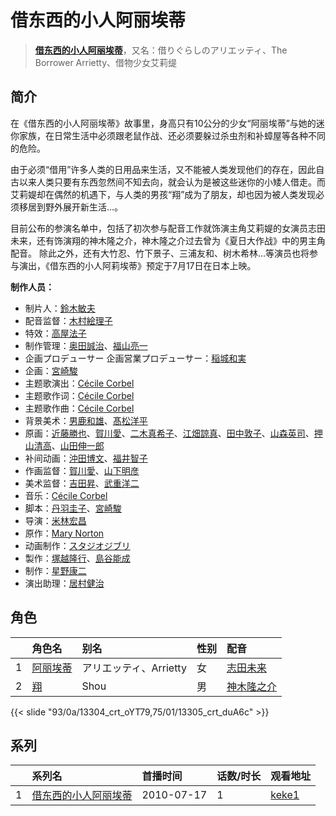# 借东西的小人阿丽埃蒂


> <u>**[借东西的小人阿丽埃蒂](https://bgm.tv/subject/6819)**</u>，又名：借りぐらしのアリエッティ、The Borrower Arrietty、借物少女艾莉缇

## 简介

在《借东西的小人阿丽埃蒂》故事里，身高只有10公分的少女“阿丽埃蒂”与她的迷你家族，在日常生活中必须跟老鼠作战、还必须要躲过杀虫剂和补蟑屋等各种不同的危险。

由于必须“借用”许多人类的日用品来生活，又不能被人类发现他们的存在，因此自古以来人类只要有东西忽然间不知去向，就会认为是被这些迷你的小矮人借走。而艾莉媞却在偶然的机遇下，与人类的男孩“翔”成为了朋友，却也因为被人类发现必须移居到野外展开新生活…。

目前公布的参演名单中，包括了初次参与配音工作就饰演主角艾莉媞的女演员志田未来，还有饰演翔的神木隆之介，神木隆之介过去曾为《夏日大作战》中的男主角配音。
除此之外，还有大竹忍、竹下景子、三浦友和、树木希林…等演员也将参与演出，《借东西的小人阿莉埃蒂》预定于7月17日在日本上映。

**制作人员：**
- 制片人：[鈴木敏夫](https://bgm.tv/person/2215)
- 配音监督：[木村絵理子](https://bgm.tv/person/2577)
- 特效：[高屋法子](https://bgm.tv/person/33204)
- 制作管理：[奥田誠治](https://bgm.tv/person/19591)、[福山亮一](https://bgm.tv/person/39716)
- 企画プロデューサー  企画営業プロデューサー：[稲城和実](https://bgm.tv/person/2217)
- 企画：[宮崎駿](https://bgm.tv/person/1040)
- 主题歌演出：[Cécile Corbel](https://bgm.tv/person/6812)
- 主题歌作词：[Cécile Corbel](https://bgm.tv/person/6812)
- 主题歌作曲：[Cécile Corbel](https://bgm.tv/person/6812)
- 背景美术：[男鹿和雄](https://bgm.tv/person/11681)、[髙松洋平](https://bgm.tv/person/29125)
- 原画：[近藤勝也](https://bgm.tv/person/2109)、[賀川愛](https://bgm.tv/person/2068)、[二木真希子](https://bgm.tv/person/11680)、[江畑諒真](https://bgm.tv/person/12625)、[田中敦子](https://bgm.tv/person/11679)、[山森英司](https://bgm.tv/person/21472)、[押山清高](https://bgm.tv/person/12593)、[山田伸一郎](https://bgm.tv/person/59376)
- 补间动画：[沖田博文](https://bgm.tv/person/14844)、[福井智子](https://bgm.tv/person/55140)
- 作画监督：[賀川愛](https://bgm.tv/person/2068)、[山下明彦](https://bgm.tv/person/1417)
- 美术监督：[吉田昇](https://bgm.tv/person/15473)、[武重洋二](https://bgm.tv/person/11682)
- 音乐：[Cécile Corbel](https://bgm.tv/person/6812)
- 脚本：[丹羽圭子](https://bgm.tv/person/15340)、[宮崎駿](https://bgm.tv/person/1040)
- 导演：[米林宏昌](https://bgm.tv/person/7724)
- 原作：[Mary Norton](https://bgm.tv/person/7558)
- 动画制作：[スタジオジブリ](https://bgm.tv/person/2216)
- 製作：[塚越隆行](https://bgm.tv/person/59570)、[島谷能成](https://bgm.tv/person/60290)
- 制作：[星野康二](https://bgm.tv/person/61544)
- 演出助理：[居村健治](https://bgm.tv/person/15786)

## 角色

|     |   角色名   |   别名  | 性别 |  配音  |
|:--- |:------  |:----      |:---  |:--   |
| 1 | [阿丽埃蒂](https://bgm.tv/character/13304) | アリエッティ、Arrietty | 女 | [志田未来](https://bgm.tv/person/6808) |
| 2 | [翔](https://bgm.tv/character/13305) | Shou | 男 | [神木隆之介](https://bgm.tv/person/10972) |

{{< slide "93/0a/13304_crt_oYT79,75/01/13305_crt_duA6c" >}}

## 系列

|     | 系列名        | 首播时间       | 话数/时长 | 观看地址                                                    |
| :-- | :--------- | :--------- | :---- | :------------------------------------------------------ |
| 1   |[借东西的小人阿丽埃蒂](https://bgm.tv/subject/6819)| 2010-07-17 | 1     | [keke1](https://www.keke1.app/play/33985-4-317405.html) |



